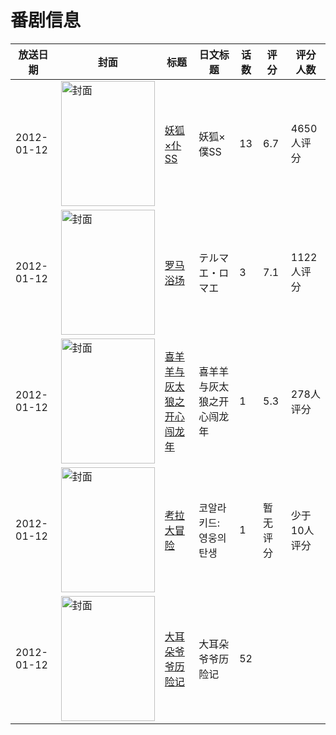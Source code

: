 # 番剧信息

|放送日期|封面|标题|日文标题|话数|评分|评分人数|
|---|---|---|---|---|---|---|
|2012-01-12|<img src="https://lain.bgm.tv/pic/cover/c/d9/7d/20582_6vGg9.jpg" alt="封面" style="width:150px;height:200px;object-fit:cover;">|[妖狐×仆SS](https://bangumi.tv/subject/20582)|妖狐×僕SS|13|6.7|4650人评分|
|2012-01-12|<img src="https://lain.bgm.tv/pic/cover/c/5d/13/28687_6quq4.jpg" alt="封面" style="width:150px;height:200px;object-fit:cover;">|[罗马浴场](https://bangumi.tv/subject/28687)|テルマエ・ロマエ|3|7.1|1122人评分|
|2012-01-12|<img src="https://lain.bgm.tv/pic/cover/c/bf/05/37164_V7Gf4.jpg" alt="封面" style="width:150px;height:200px;object-fit:cover;">|[喜羊羊与灰太狼之开心闯龙年](https://bangumi.tv/subject/37164)|喜羊羊与灰太狼之开心闯龙年|1|5.3|278人评分|
|2012-01-12|<img src="https://lain.bgm.tv/pic/cover/c/1d/ff/130796_MZ5R3.jpg" alt="封面" style="width:150px;height:200px;object-fit:cover;">|[考拉大冒险](https://bangumi.tv/subject/130796)|코알라 키드: 영웅의 탄생|1|暂无评分|少于10人评分|
|2012-01-12|<img src="https://lain.bgm.tv/pic/cover/c/5d/a5/538614_j9iac.jpg" alt="封面" style="width:150px;height:200px;object-fit:cover;">|[大耳朵爷爷历险记](https://bangumi.tv/subject/538614)|大耳朵爷爷历险记|52|||
